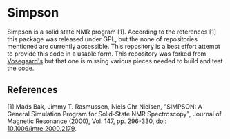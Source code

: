 # Simpson 

Simpson is a solid state NMR program [1]. According to the references [1] this package
was released under GPL, but the none of repositories mentioned are currently accessible.
This repository is a best effort attempt to provide this code in a usable form. This
repository was forked from [Vosegaard's](https://github.com/vosegaard/simpson) but that
one is missing various pieces needed to build and test the code.

## References

[1] Mads Bak, Jimmy T. Rasmussen, Niels Chr Nielsen, "SIMPSON: A General Simulation
    Program for Solid-State NMR Spectroscopy", Journal of Magnetic Resonance (2000), Vol. 147, 
    pp. 296-330, doi: [10.1006/jmre.2000.2179](https://doi.org/10.1006/jmre.2000.2179).

